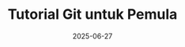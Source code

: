 ---
title: "Tutorial Git untuk Pemula"
date: 2025-06-27
thumbnail: "/images/thumbnail/c.webp"
platform: "Multi"
articles: 5
level: "Pemula"
description: "Pelajari dasar-dasar version control dengan Git untuk pemula."
layout: single-tutorial
---